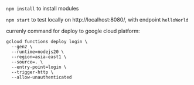 `npm install` to install modules

`npm start` to test locally on http://localhost:8080/, with endpoint `helloWorld`

currenly command for deploy to google cloud platform:

```
gcloud functions deploy login \
  --gen2 \
  --runtime=nodejs20 \
  --region=asia-east1 \
  --source=. \
  --entry-point=login \
  --trigger-http \
  --allow-unauthenticated
```
